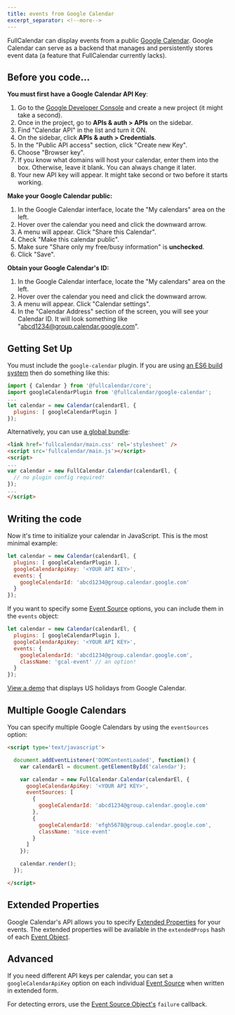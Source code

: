 ```yaml
---
title: events from Google Calendar
excerpt_separator: <!--more-->
---
```


FullCalendar can display events from a public [Google Calendar](https://calendar.google.com/).<!--more--> Google Calendar can serve as a backend that manages and persistently stores event data (a feature that FullCalendar currently lacks).

## Before you code...

**You must first have a Google Calendar API Key**:

1. Go to the [Google Developer Console](https://console.developers.google.com/) and create a new project (it might take a second).
2. Once in the project, go to **APIs & auth > APIs** on the sidebar.
3. Find "Calendar API" in the list and turn it ON.
4. On the sidebar, click **APIs & auth > Credentials**.
5. In the "Public API access" section, click "Create new Key".
6. Choose "Browser key".
7. If you know what domains will host your calendar, enter them into the box. Otherwise, leave it blank. You can always change it later.
8. Your new API key will appear. It might take second or two before it starts working.

**Make your Google Calendar public:**

1. In the Google Calendar interface, locate the "My calendars" area on the left.
2. Hover over the calendar you need and click the downward arrow.
3. A menu will appear. Click "Share this Calendar".
4. Check "Make this calendar public".
5. Make sure "Share only my free/busy information" is **unchecked**.
6. Click "Save".

**Obtain your Google Calendar's ID:**

1. In the Google Calendar interface, locate the "My calendars" area on the left.
2. Hover over the calendar you need and click the downward arrow.
3. A menu will appear. Click "Calendar settings".
4. In the "Calendar Address" section of the screen, you will see your Calendar ID. It will look something like "abcd1234@group.calendar.google.com".


## Getting Set Up

You must include the `google-calendar` plugin. If you are using [an ES6 build system](initialize-es6) then do something like this:

```js
import { Calendar } from '@fullcalendar/core';
import googleCalendarPlugin from '@fullcalendar/google-calendar';
...
let calendar = new Calendar(calendarEl, {
  plugins: [ googleCalendarPlugin ]
});
```

Alternatively, you can use [a global bundle](initialize-globals):

```html
<link href='fullcalendar/main.css' rel='stylesheet' />
<script src='fullcalendar/main.js'></script>
<script>
...
var calendar = new FullCalendar.Calendar(calendarEl, {
  // no plugin config required!
});
...
</script>
```

## Writing the code

Now it's time to initialize your calendar in JavaScript. This is the most minimal example:

```js
let calendar = new Calendar(calendarEl, {
  plugins: [ googleCalendarPlugin ],
  googleCalendarApiKey: '<YOUR API KEY>',
  events: {
    googleCalendarId: 'abcd1234@group.calendar.google.com'
  }
});
```

If you want to specify some [Event Source](event-source-object) options, you can include them in the `events` object:

```js
let calendar = new Calendar(calendarEl, {
  plugins: [ googleCalendarPlugin ],
  googleCalendarApiKey: '<YOUR API KEY>',
  events: {
    googleCalendarId: 'abcd1234@group.calendar.google.com',
    className: 'gcal-event' // an option!
  }
});
```

[View a demo](google-calendar-demo) that displays US holidays from Google Calendar.


## Multiple Google Calendars

You can specify multiple Google Calendars by using the `eventSources` option:

```html
<script type='text/javascript'>

  document.addEventListener('DOMContentLoaded', function() {
    var calendarEl = document.getElementById('calendar');

    var calendar = new FullCalendar.Calendar(calendarEl, {
      googleCalendarApiKey: '<YOUR API KEY>',
      eventSources: [
        {
          googleCalendarId: 'abcd1234@group.calendar.google.com'
        },
        {
          googleCalendarId: 'efgh5678@group.calendar.google.com',
          className: 'nice-event'
        }
      ]
    });

    calendar.render();
  });

</script>
```

## Extended Properties

Google Calendar's API allows you to specify [Extended Properties](https://developers.google.com/calendar/extended-properties) for your events. The extended properties will be available in the `extendedProps` hash of each [Event Object](event-object).


## Advanced

If you need different API keys per calendar, you can set a `googleCalendarApiKey` option on each individual [Event Source](event-source-object) when written in extended form.

For detecting errors, use the [Event Source Object's](event-source-object) `failure` callback.
